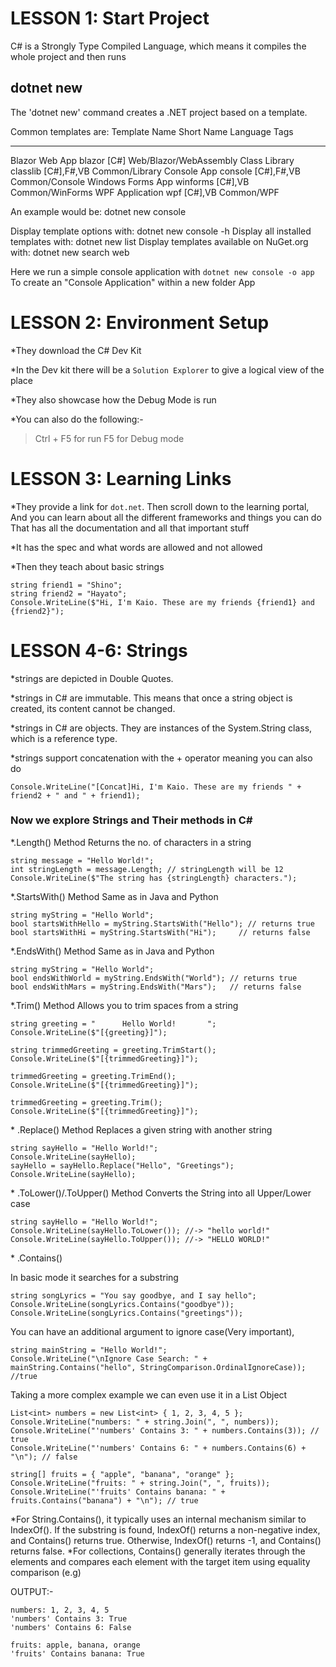 # LESSON 1: Start Project

C# is a Strongly Type Compiled Language, which means it compiles the whole project and then runs

## dotnet new

The 'dotnet new' command creates a .NET project based on a template.

Common templates are:
Template Name Short Name Language Tags

---

Blazor Web App blazor [C#] Web/Blazor/WebAssembly
Class Library classlib [C#],F#,VB Common/Library
Console App console [C#],F#,VB Common/Console
Windows Forms App winforms [C#],VB Common/WinForms
WPF Application wpf [C#],VB Common/WPF

An example would be:
dotnet new console

Display template options with:
dotnet new console -h
Display all installed templates with:
dotnet new list
Display templates available on NuGet.org with:
dotnet new search web

Here we run a simple console application with
`dotnet new console -o app`
To create an "Console Application" within a new folder App

# LESSON 2: Environment Setup

\*They download the C# Dev Kit

\*In the Dev kit there will be a `Solution Explorer` to give a logical view of the place

\*They also showcase how the Debug Mode is run

\*You can also do the following:-

> Ctrl + F5 for run
> F5 for Debug mode

# LESSON 3: Learning Links

\*They provide a link for `dot.net`. Then scroll down to the learning portal,
And you can learn about all the different frameworks and things you can do
That has all the documentation and all that important stuff

\*It has the spec and what words are allowed and not allowed

\*Then they teach about basic strings

```
string friend1 = "Shino";
string friend2 = "Hayato";
Console.WriteLine($"Hi, I'm Kaio. These are my friends {friend1} and {friend2}");
```

# LESSON 4-6: Strings

\*strings are depicted in Double Quotes.

\*strings in C# are immutable. This means that once a string object is created, its content cannot be changed.

\*strings in C# are objects. They are instances of the System.String class, which is a reference type.

\*strings support concatenation with the + operator meaning you can also do

```
Console.WriteLine("[Concat]Hi, I'm Kaio. These are my friends " + friend2 + " and " + friend1);
```

### Now we explore Strings and Their methods in C#

\*.Length() Method
Returns the no. of characters in a string

```
string message = "Hello World!";
int stringLength = message.Length; // stringLength will be 12
Console.WriteLine($"The string has {stringLength} characters.");
```

\*.StartsWith() Method
Same as in Java and Python

```
string myString = "Hello World";
bool startsWithHello = myString.StartsWith("Hello"); // returns true
bool startsWithHi = myString.StartsWith("Hi");     // returns false
```

\*.EndsWith() Method
Same as in Java and Python

```
string myString = "Hello World";
bool endsWithWorld = myString.EndsWith("World"); // returns true
bool endsWithMars = myString.EndsWith("Mars");   // returns false
```

\*.Trim() Method
Allows you to trim spaces from a string

```
string greeting = "      Hello World!       ";
Console.WriteLine($"[{greeting}]");

string trimmedGreeting = greeting.TrimStart();
Console.WriteLine($"[{trimmedGreeting}]");

trimmedGreeting = greeting.TrimEnd();
Console.WriteLine($"[{trimmedGreeting}]");

trimmedGreeting = greeting.Trim();
Console.WriteLine($"[{trimmedGreeting}]");
```

\* .Replace() Method
Replaces a given string with another string

```
string sayHello = "Hello World!";
Console.WriteLine(sayHello);
sayHello = sayHello.Replace("Hello", "Greetings");
Console.WriteLine(sayHello);
```

\* .ToLower()/.ToUpper() Method
Converts the String into all Upper/Lower case

```
string sayHello = "Hello World!";
Console.WriteLine(sayHello.ToLower()); //-> "hello world!"
Console.WriteLine(sayHello.ToUpper()); //-> "HELLO WORLD!"
```

\* .Contains()

In basic mode it searches for a substring

```
string songLyrics = "You say goodbye, and I say hello";
Console.WriteLine(songLyrics.Contains("goodbye"));
Console.WriteLine(songLyrics.Contains("greetings"));
```

You can have an additional argument to ignore case(Very important),

```
string mainString = "Hello World!";
Console.WriteLine("\nIgnore Case Search: " + mainString.Contains("hello", StringComparison.OrdinalIgnoreCase)); //true
```

Taking a more complex example we can even use it in a List Object

```
List<int> numbers = new List<int> { 1, 2, 3, 4, 5 };
Console.WriteLine("numbers: " + string.Join(", ", numbers));
Console.WriteLine("'numbers' Contains 3: " + numbers.Contains(3)); // true
Console.WriteLine("'numbers' Contains 6: " + numbers.Contains(6) + "\n"); // false

string[] fruits = { "apple", "banana", "orange" };
Console.WriteLine("fruits: " + string.Join(", ", fruits));
Console.WriteLine("'fruits' Contains banana: " + fruits.Contains("banana") + "\n"); // true
```

\*For String.Contains(), it typically uses an internal mechanism similar to IndexOf(). If the substring is found, IndexOf() returns a non-negative index, and Contains() returns true. Otherwise, IndexOf() returns -1, and Contains() returns false.
\*For collections, Contains() generally iterates through the elements and compares each element with the target item using equality comparison (e.g)

OUTPUT:-

```
numbers: 1, 2, 3, 4, 5
'numbers' Contains 3: True
'numbers' Contains 6: False

fruits: apple, banana, orange
'fruits' Contains banana: True
```
